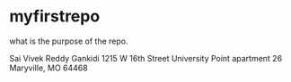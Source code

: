 # myfirstrepo
what is the purpose of the repo. 

Sai Vivek Reddy Gankidi 
1215 W 16th Street University Point apartment 26 Maryville, MO 64468
